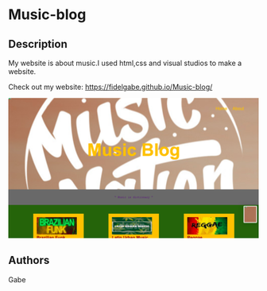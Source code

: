 # Music-blog

## Description
My website is about music.I used html,css and visual studios to make a website.

Check out my website: https://fidelgabe.github.io/Music-blog/

<img src="./img/Music-blog.png" width="800px" alt="enter_alternate_text">

## Authors
Gabe
